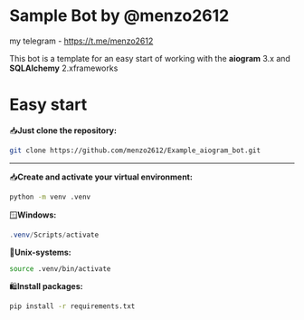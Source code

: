 # Sample Bot by @menzo2612
my telegram - https://t.me/menzo2612

This bot is a template for an easy start of working with the **aiogram** 3.x and **SQLAlchemy** 2.x ​​frameworks
# Easy start
📥**Just clone the repository:**
```bash
git clone https://github.com/menzo2612/Example_aiogram_bot.git
```
---
📥**Create and activate your virtual environment:**
```bash
python -m venv .venv
```
🪟**Windows:**
```powershell
.venv/Scripts/activate
```
💽**Unix-systems:**
```bash
source .venv/bin/activate
```
🛍️**Install packages:**
```bash
pip install -r requirements.txt
```
